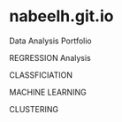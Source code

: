 # nabeelh.git.io
Data Analysis Portfolio


REGRESSION Analysis

CLASSFICIATION


MACHINE LEARNING


CLUSTERING